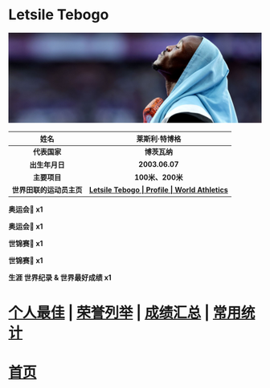 # Letsile Tebogo

![Letsile-Tebogo](Picture.jpg)

|           姓名           |                        莱斯利·特博格                         |
| :----------------------: | :----------------------------------------------------------: |
|       **代表国家**       |                         **博茨瓦纳**                         |
|      **出生年月日**      |                        **2003.06.07**                        |
|       **主要项目**       |                       **100米、200米**                       |
| **世界田联的运动员主页** | **[Letsile Tebogo \| Profile \| World Athletics](https://worldathletics.org/athletes/botswana/letsile-tebogo-14883897)** |

**奥运会🥇 x1**

**奥运会🥈 x1**

**世锦赛🥈 x1**

**世锦赛🥉 x1**

**生涯 世界纪录 & 世界最好成绩 x1**

# [个人最佳](./Personal-Best.md) \| [荣誉列举](./Honors.md) \| [成绩汇总](./Results.md) \| [常用统计](./Stats.md)

# [首页](../../../../README.md)
